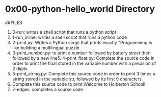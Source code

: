 # 0x00-python-hello_world Directory
##FILES
1. 0-run: writes a shell script that runs a python script
2. 1-run_inline: writes a shell script that runs a python code
3. 2-print.py: Writes a Python script that prints exactly "Programming is like building a multilingual puzzle
4. 3-print_number.py: to print a number followed by battery street then followed by a new line5. 4-print_float.py: Complete the source code in order to print the float stored in the variable number with a precision of 2 digits.
6. 5-print_string.py: Complete this source code in order to print 3 times a string stored in the variable str, followed by its first 9 characters.
7. Complete this source code to print Welcome to Holberton School!
8. 7-edges: completes a sourse code
